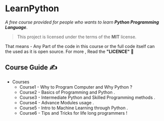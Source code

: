 # LearnPython
*A free course provided for people who wants to learn **Python Programming Language***.

> This project is licensed under the terms of the **MIT** license. 

That means - Any Part of the code in this course or the full code itself can the used as it is  open source. 
For more , Read the **"LICENCE"** :hugs:


## Course Guide :writing_hand:
* Courses 
  * Course1 - Why to Program Computer and Why Python ?
  * Course2 - Basics of Programming and Python .
  * Course3 - Intermediate Python and Skilled Programming methods .
  * Course4 - Advance Modules usage .
  * Course5 - Intro to Machine Learning through Python .
  * Course6 - Tips and Tricks for life long programmers !

